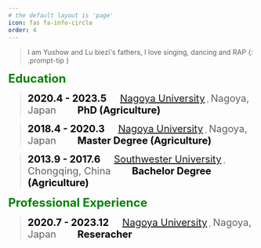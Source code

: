 ```yaml
---
# the default layout is 'page'
icon: fas fa-info-circle
order: 4
---
```


> I am Yushow and Lu biezi's fathers, I love singing, dancing and RAP
{: .prompt-tip }

<span style="font-size:24px; color:Green; font-weight:bold;">Education</span>


><span style="font-size:20px; color:Black; font-weight:bold;">2020.4 - 2023.5</span>&nbsp;&nbsp;&nbsp;&nbsp;&nbsp;&nbsp; <span style="font-size:20px;">[Nagoya University](https://www.agr.nagoya-u.ac.jp/)</span>
, <span style="font-size:20px;">Nagoya, Japan &nbsp;&nbsp;&nbsp;&nbsp;&nbsp;&nbsp;</span> <span style="color:Black;font-size:20px; font-weight:bold;">PhD (Agriculture)</span>

><span style="font-size:20px; color:Black; font-weight:bold;">2018.4 - 2020.3</span>&nbsp;&nbsp;&nbsp;&nbsp;&nbsp;&nbsp; <span style="font-size:20px;">[Nagoya University](https://www.agr.nagoya-u.ac.jp/)</span>
, <span style="font-size:20px;"> Nagoya, Japan &nbsp;&nbsp;&nbsp;&nbsp;&nbsp;&nbsp;</span> <span style="color:Black;font-size:20px; font-weight:bold;">Master Degree (Agriculture)</span> 

><span style="font-size:20px; color:Black; font-weight:bold;">2013.9 - 2017.6</span>&nbsp;&nbsp;&nbsp;&nbsp;&nbsp;&nbsp; <span style="font-size:20px;">[Southwester University](http://agronomy.swu.edu.cn/)</span>
, <span style="font-size:20px;"> Chongqing, China &nbsp;&nbsp;&nbsp;&nbsp;&nbsp;&nbsp;</span> <span style="color:Black;font-size:20px; font-weight:bold;">Bachelor Degree (Agriculture)</span> 

<span style="font-size:24px; color:Green; font-weight:bold;">Professional Experience</span>

><span style="font-size:20px; color:Black; font-weight:bold;">2020.7 - 2023.12</span>&nbsp;&nbsp;&nbsp;&nbsp;&nbsp;&nbsp; <span style="font-size:20px;">[Nagoya University](https://www.agr.nagoya-u.ac.jp/)</span>
, <span style="font-size:20px;">Nagoya, Japan &nbsp;&nbsp;&nbsp;&nbsp;&nbsp;&nbsp;</span> <span style="color:Black;font-size:20px; font-weight:bold;">Reseracher</span>
